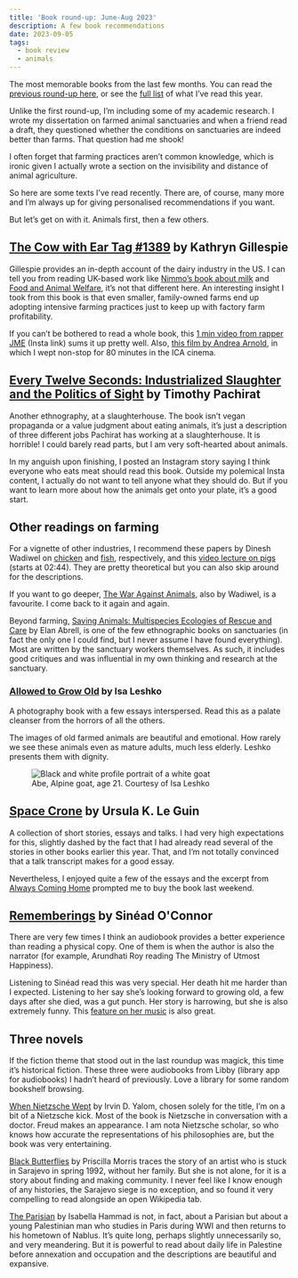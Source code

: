 ```yaml
---
title: 'Book round-up: June-Aug 2023'
description: A few book recommendations   
date: 2023-09-05
tags:
  - book review 
  - animals
---
```


The most memorable books from the last few months. You can read the [previous round-up here](/writing/book-roundup-jan-may-2023.md), or see the [full list](https://app.thestorygraph.com/books-read/soniaturcotte?year=2023) of what I’ve read this year. 

Unlike the first round-up, I’m including some of my academic research. I wrote my dissertation on farmed animal sanctuaries and when a friend read a draft, they questioned whether the conditions on sanctuaries are indeed better than farms. That question had me shook! 

I often forget that farming practices aren’t common knowledge, which is ironic given I actually wrote a section on the invisibility and distance of animal agriculture.

So here are some texts I’ve read recently. There are, of course, many more and I’m always up for giving personalised recommendations if you want.

But let’s get on with it. Animals first, then a few others.

## [The Cow with Ear Tag #1389](https://press.uchicago.edu/ucp/books/book/chicago/C/bo28907793.html) by Kathryn Gillespie

Gillespie provides an in-depth account of the dairy industry in the US. I can tell you from reading UK-based work like [Nimmo’s book about milk](https://www.routledge.com/Milk-Modernity-and-the-Making-of-the-Human-Purifying-the-Social/Nimmo/p/book/9780415817141) and [Food and Animal Welfare](https://www.bloomsbury.com/uk/food-and-animal-welfare-9780857856944/), it’s not that different here. An interesting insight I took from this book is that even smaller, family-owned farms end up adopting intensive farming practices just to keep up with factory farm profitability. 

If you can’t be bothered to read a whole book, this [1 min video from rapper JME](https://www.instagram.com/reel/Cv-evnKAsql/?igshid=MzRlODBiNWFlZA==) (Insta link) sums it up pretty well. Also, [this film by Andrea Arnold](https://www.cow.movie/), in which I wept non-stop for 80 minutes in the ICA cinema. 

## [Every Twelve Seconds: Industrialized Slaughter and the Politics of Sight](https://yalebooks.yale.edu/book/9780300192483/every-twelve-seconds/) by Timothy Pachirat 

Another ethnography, at a slaughterhouse. The book isn’t vegan propaganda or a value judgment about eating animals, it’s just a description of three different jobs Pachirat has working at a slaughterhouse. It is horrible! I could barely read parts, but I am very soft-hearted about animals.

In my anguish upon finishing, I posted an Instagram story saying I think everyone who eats meat should read this book. Outside my polemical Insta content, I actually do not want to tell anyone what they should do. But if you want to learn more about how the animals get onto your plate, it’s a good start.

## Other readings on farming

For a vignette of other industries, I recommend these papers by Dinesh Wadiwel on [chicken](https://read.dukeupress.edu/south-atlantic-quarterly/article-abstract/117/3/527/135067/Chicken-Harvesting-MachineAnimal-Labor-Resistance) and [fish](https://epress.lib.uts.edu.au/journals/index.php/csrj/article/view/4363), respectively, and this [video lecture on pigs](https://www.youtube.com/watch?v=0hNjiUX8ltQ) (starts at 02:44). They are pretty theoretical but you can also skip around for the descriptions.

If you want to go deeper, [The War Against Animals](https://brill.com/display/title/32110?language=en), also by Wadiwel, is a favourite. I come back to it again and again. 

Beyond farming, [Saving Animals: Multispecies Ecologies of Rescue and Care](https://www.upress.umn.edu/book-division/books/saving-animals) by Elan Abrell, is one of the few ethnographic books on sanctuaries (in fact the only one I could find, but I never assume I have found everything). Most are written by the sanctuary workers themselves. As such, it includes good critiques and was influential in my own thinking and research at the sanctuary.

### [Allowed to Grow Old](https://www.isaleshko.com/allowed-to-grow-old-images) by Isa Leshko

A photography book with a few essays interspersed. Read this as a palate cleanser from the horrors of all the others. 

The images of old farmed animals are beautiful and emotional. How rarely we see these animals even as mature adults, much less elderly. Leshko presents them with dignity.

<figure>
  <img src="https://images.squarespace-cdn.com/content/v1/5cb9e71665019fd944cd6b5b/1555689875698-S9K6XLXBJDUJ9JRJCVYS/Leshko_Abe_Optimized.jpg?format=1500w" alt="Black and white profile portrait of a white goat">
  <figcaption class="small-text">Abe, Alpine goat, age 21. Courtesy of Isa Leshko</figcaption>
</figure>




## [Space Crone](https://silverpress.org/products/space-crone-by-ursula-k-le-guin) by Ursula K. Le Guin

A collection of short stories, essays and talks. I had very high expectations for this, slightly dashed by the fact that I had already read several of the stories in other books earlier this year. That, and I’m not totally convinced that a talk transcript makes for a good essay. 

Nevertheless, I enjoyed quite a few of the essays and the excerpt from [Always Coming Home](https://en.wikipedia.org/wiki/Always_Coming_Home) prompted me to buy the book last weekend. 

## [Rememberings](https://en.wikipedia.org/wiki/Rememberings) by Sinéad O'Connor 

There are very few times I think an audiobook provides a better experience than reading a physical copy. One of them is when the author is also the narrator (for example, Arundhati Roy reading The Ministry of Utmost Happiness). 

Listening to Sinéad read this was very special. Her death hit me harder than I expected. Listening to her say she’s looking forward to growing old, a few days after she died, was a gut punch. Her story is harrowing, but she is also extremely funny. This [feature on her music](https://www.nybooks.com/online/2023/08/05/incomparable-sinead-oconnor/) is also great.

## Three novels 

If the fiction theme that stood out in the last roundup was magick, this time it’s historical fiction. These three were audiobooks from Libby (library app for audiobooks) I hadn’t heard of previously. Love a library for some random bookshelf browsing. 

[When Nietzsche Wept](https://app.thestorygraph.com/books/e5c41cbf-ce7e-4222-bf72-3aa5a8dbec2c) by Irvin D. Yalom, chosen solely for the title, I’m on a bit of a Nietzsche kick. Most of the book is Nietzsche in conversation with a doctor. Freud makes an appearance. I am nota Nietzsche scholar, so who knows how accurate the representations of his philosophies are, but the book was very entertaining. 

[Black Butterflies](https://app.thestorygraph.com/books/0312f245-4f12-4011-9ac4-a0caea8bf6d5) by Priscilla Morris traces the story of an artist who is stuck in Sarajevo in spring 1992, without her family. But she is not alone, for it is a story about finding and making community. I never feel like I know enough of any histories, the Sarajevo siege is no exception, and so found it very compelling to read alongside an open Wikipedia tab. 

 [The Parisian](https://app.thestorygraph.com/books/c5cb28d9-0c57-478d-ac76-3435c1ed7a7b) by Isabella Hammad is not, in fact, about a Parisian but about a young Palestinian man who studies in Paris during WWI and then returns to his hometown of Nablus. It’s quite long, perhaps slightly unnecessarily so, and very meandering. But it is powerful to read about daily life in Palestine before annexation and occupation and the descriptions are beautiful and expansive.